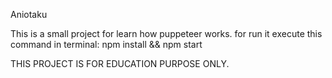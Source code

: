  Aniotaku
 
 
This is a small project for learn how puppeteer works.
for run it execute this command in terminal:
npm install && npm start

THIS PROJECT IS FOR EDUCATION PURPOSE ONLY.
